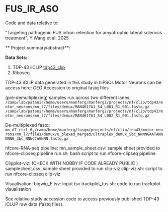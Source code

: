 # FUS_IR_ASO

Code and data relative to: 

"Targeting pathogenic FUS intron retention for amyotrophic lateral sclerosis treatment", Y.Wang et al. 2025    


** Project summary/abstract**:     



**Data Sets:**


1. TDP-43 iiCLIP [tdp43_clip](https://github.com/itsyiranwang/FUS_IR_ASO/tree/main/tdp43_clip)    
2. Riboseq


TDP-43 iCLIP data generated in this study in hiPSCs Motor Neurons can be access here: GEO Accession to original fastq files 

(pre-demultiplexing) samples run across two different lanes:
`/camp/lab/patanir/home/users/manferg/manferg2/projects/nf/clip/tdp43/motor_neurons/mn_l7/files/demux/MAN4617A1_S4_L001_R1_001.fastq.gz`
`/camp/lab/patanir/home/users/manferg/manferg2/projects/nf/clip/tdp43/motor_neurons/mn_l7/files/demux/MAN4617A1_S4_L002_R1_001.fastq.gz`

De-multiplexed fastq: 
`mn_d7_ctrl_6,/camp/home/manferg/lusgm/projects/nf/clip/tdp43/motor_neurons/mn_l7/files/demux/u_plexed_merged/ultraplex_demux_5bc_NNNNGAATANNNNNN_3bc_NNNCCAGNNN.fastq.gz`

nfcore-RNA-seq pipeline: mn_sample_sheet.csv: sample sheet provided to nfcore-clipseq pipeline run.sh: bash script to run nfcore-clipseq pipeline

Clipplot-viz: (CHECK WITH NOBBY IF CODE ALREADY PUBLIC )
samplesheet.csv: sample sheet provided to run clip-viz
clip-viz.sh: script to run nfcore-clipseq clip-viz

Visualisation:
bigwig_F.tsv: input tsv
trackplot_fus.sh: code to run trackplot visualisation

See relative study accession code to access previously published TDP-43 iCLUP raw data (fastq files).
